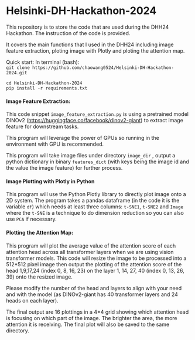# Helsinki-DH-Hackathon-2024
This repository is to store the code that are used during the DHH24 Hackathon. The instruction of the code is provided.

It covers the main functions that I used in the DHH24 including image feature extraction, ploting image with Plotly and ploting the attention map.

Quick start:
In terminal (bash):  
```git clone https://github.com/chaowang0524/Helsinki-DH-Hackathon-2024.git```  
```
cd Helsinki-DH-Hackathon-2024
pip install -r requirements.txt
```

#### Image Feature Extraction:

This code snippet `image_feature_extraction.py` is using a pretrained model DINOv2 (https://huggingface.co/facebook/dinov2-giant) to extract image feature for downstream tasks. 

This program will leverage the power of GPUs so running in the environment with GPU is recommended.

This program will take image files under directory `image_dir` , output a python dictionary in binary `features_dict` (with keys being the image id and the value the image feature) for further process.

#### Image Plotting with Plotly in Python

This program will use the Python Plotly library to directly plot image onto a 2D system. The program takes a pandas dataframe (in the code it is the variable `df`) which needs at least three columns: `t-SNE1`, `t-SNE2` and `Image` where the `t-SNE` is a technique to do dimension reduction so you can also use `PCA` if necessary. 

#### Plotting the Attention Map:

This program will plot the average value of the attention score of each attention head across all transformer layers when we are using vision transformer models. This code will resize the image to be processed into a 512*512 pixel image then output the plotting of the attention score of the head 1,9,17,24 (index 0, 8, 16, 23) on the layer 1, 14, 27, 40 (index 0, 13, 26, 39) onto the resized image. 

Please modify the number of the head and layers to align with your need and with the model (as DINOv2-giant has 40 transformer layers and 24 heads on each layer).

The final output are 16 plottings in a 4*4 grid showing which attention head is focusing on which part of the image. The brighter the area, the more attention it is receiving. The final plot will also be saved to the same directory.

